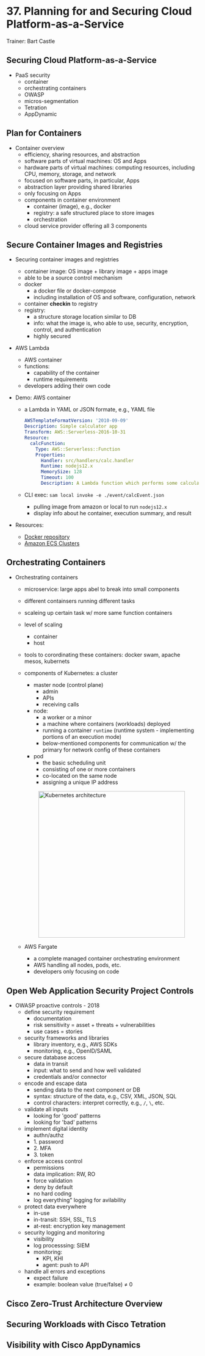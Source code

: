 # 37. Planning for and Securing Cloud Platform-as-a-Service

Trainer: Bart Castle


## Securing Cloud Platform-as-a-Service

- PaaS security
  - container
  - orchestrating containers
  - OWASP
  - micros-segmentation
  - Tetration
  - AppDynamic



## Plan for Containers

- Container overview
  - efficiency, sharing resources, and abstraction
  - software parts of virtual machines: OS and Apps
  - hardware parts of virtual machines: computing resources, including CPU, memory, storage, and network
  - focused on software parts, in particular, Apps
  - abstraction layer providing shared libraries
  - only focusing on Apps
  - components in container environment
    - container (image), e.g., docker
    - registry: a safe structured place to store images
    - orchestration
  - cloud service provider offering all 3 components


## Secure Container Images and Registries

- Securing container images and registries
  - container image: OS image + library image + apps image
  - able to be a source control mechanism
  - docker
    - a docker file or docker-compose
    - including installation of OS and software, configuration, network
  - container **checkin** to registry
  - registry:
    - a structure storage location similar to DB
    - info: what the image is, who able to use, security, encryption, control, and authentication
    - highly secured
    


- AWS Lambda
  - AWS container
  - functions:
    - capability of the container
    - runtime requirements
  - developers adding their own code


- Demo: AWS container
  - a Lambda in YAML or JSON formate, e.g., YAML file

    ```yaml
    AWSTemplateFormatVersion: '2010-09-09'
    Description: Simple calculator app
    Transform: AWS::Serverless-2016-10-31
    Resource:
      calcFunction:
        Type: AWS::Serverless::Function
        Properties:
          Handler: src/handlers/calc.handler
          Runtime: nodejs12.x
          MemorySize: 128
          Timeout: 100
          Description: A Lambda function which performs some calculations
    ```

  - CLI exec: `sam local invoke -e ./event/calcEvent.json`
    - pulling image from amazon or local to run `nodejs12.x`
    - display info about he container, execution summary, and result
  

- Resources:
  - [Docker repository](https://hub.docker.com/)
  - [Amazon ECS Clusters](https://docs.aws.amazon.com/AmazonECS/latest/developerguide/clusters.html)



## Orchestrating Containers

- Orchestrating containers
  - microservice: large apps abel to break into small components
  - different containsers running different tasks
  - scaleing up certain task w/ more same function containers
  - level of scaling
    - container
    - host
  - tools to corordinating these containers: docker swam, apache mesos, kubernets
  - components of Kubernetes: a cluster
    - master node (control plane)
      - admin
      - APIs
      - receiving calls
    - node:
      - a worker or a minor
      - a machine where containers (workloads) deployed
      - running a container `runtime` (runtime system - implementing portions of an execution mode)
      - below-mentioned components for communication w/ the primary for network config of these containers
    - pod
      - the basic scheduling unit
      - consisting of one or more containers
      - co-located on the same node
      - assigning a unique IP address

    <figure style="margin: 0.5em; display: flex; justify-content: center; align-items: center;">
      <img style="margin: 0.1em; padding-top: 0.5em; width: 40vw;"
        onclick= "window.open('https://en.wikipedia.org/wiki/Kubernetes')"
        src    = "https://upload.wikimedia.org/wikipedia/commons/b/be/Kubernetes.png"
        alt    = "Kubernetes architecture"
        title  = "Kubernetes architecture"
      />
    </figure>

  - AWS Fargate
    - a complete managed container orchestrating environment
    - AWS handling all nodes, pods, etc.
    - developers only focusing on code


## Open Web Application Security Project Controls

- OWASP proactive controls - 2018
  - define security requirement
    - documentation
    - risk sensitivity = asset + threats + vulnerabilities
    - use cases = stories
  - security frameworks and libraries
    - library inventory, e.g., AWS SDKs
    - monitoring, e.g., OpenID/SAML
  - secure database access
    - data in transit
    - input: what to send and how well validated
    - credentials and/or connector
  - encode and escape data
    - sending data to the next component or DB
    - syntax: structure of the data, e.g., CSV, XML, JSON, SQL
    - control characters: interpret correctly, e.g., `/`, `\`, etc.
  - validate all inputs
    - looking for 'good' patterns
    - looking for 'bad' patterns
  - implement digital identity
    - authn/authz
    - 1\. password
    - 2\. MFA
    - 3\. token
  - enforce access control
    - permissions
    - data implication: RW, RO
    - force validation
    - deny by default
    - no hard coding
    - log everything" logging for avilability
  - protect data everywhere
    - in-use
    - in-transit: SSH, SSL, TLS
    - at-rest: encryption key management
  - security logging and monitoring
    - visibility
    - log processsing: SIEM
    - monitoring:
      - KPI, KHI
      - agent: push to API
  - handle all errors and exceptions
    - expect failure
    - example: boolean value (true/false) $\neq$ 0



## Cisco Zero-Trust Architecture Overview




## Securing Workloads with Cisco Tetration




## Visibility with Cisco AppDynamics



